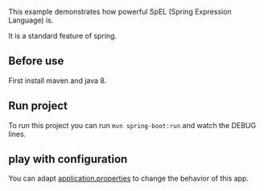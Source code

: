 This example demonstrates how powerful SpEL (Spring Expression Language) is.

It is a standard feature of spring. 

## Before use
First install maven and java 8.

## Run project
To run this project you can run `mvn spring-boot:run` and watch the DEBUG lines.

## play with configuration
You can adapt [application.properties](./src/main/resources/application.properties) to change the behavior of this app.  



